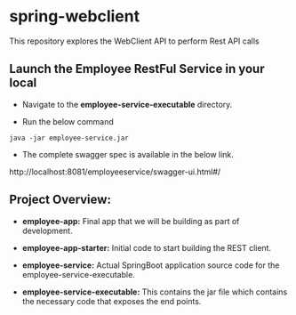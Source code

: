 # spring-webclient
This repository explores the WebClient API to perform Rest API calls

## Launch the Employee RestFul Service in your local

- Navigate to the **employee-service-executable** directory.

- Run the below command
```
java -jar employee-service.jar
```

- The complete swagger spec is available in the below link.

http://localhost:8081/employeeservice/swagger-ui.html#/

## Project Overview:

- **employee-app:** Final app that we will be building as part of development.

- **employee-app-starter:** Initial code to start building the REST client.

- **employee-service:** Actual SpringBoot application source code for the employee-service-executable.

- **employee-service-executable:** This contains the jar file which contains the necessary code that exposes the end points.
